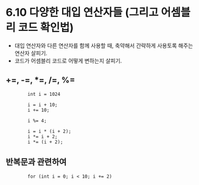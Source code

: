 # 6.10 다양한 대입 연산자들 (그리고 어셈블리 코드 확인법)

* 대입 연산자와 다른 연산자를 함께 사용할 때, 축약해서 간략하게 사용토록 해주는 연산자 살피기.
* 코드가 어셈블리 코드로 어떻게 변하는지 살피기.

## +=, -=, *=, /=, %=

            int i = 1024

            i = i + 10;
            i += 10;

            i %= 4;

            i = i * (i + 2);
            i *= i + 2;
            i *= (i + 2);
## 반복문과 관련하여

            for (int i = 0; i < 10; i += 2)
